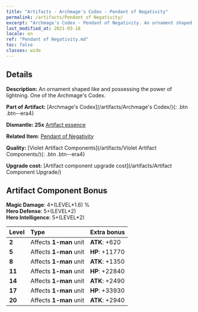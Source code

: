 ```yaml
---
title: "Artifacts - Archmage's Codex - Pendant of Negativity"
permalink: /artifacts/Pendant of Negativity/
excerpt: "Archmage's Codex - Pendant of Negativity. An ornament shaped like and possessing the power of lightning. One of the Archmage's Codex."
last_modified_at: 2021-03-18
locale: en
ref: "Pendant of Negativity.md"
toc: false
classes: wide
---
```




## Details

 **Description:** An ornament shaped like and possessing the power of lightning. One of the Archmage's Codex.

 **Part of Artifact:** [Archmage's Codex](/artifacts/Archmage's Codex/){: .btn .btn--era4}

 **Dismantle: 25x** [Artifact essence](/Items/con_166/)

 **Related Item**: [Pendant of Negativity](/Items/art_45/)

 **Quality:** [Violet Artifact Components](/artifacts/Violet Artifact Components/){: .btn .btn--era4}

 **Upgrade cost:** [Artifact component upgrade cost](/artifacts/Artifact Component Upgrade/)

## Artifact Component Bonus

  **Magic Damage**: 4+(LEVEL\*1.6) %<br/>**Hero Defense**: 5+(LEVEL\*2)<br/>**Hero Intelligence**: 5+(LEVEL\*2)

  |  Level  | Type |    Extra bonus  | 
  |:--------|:-----|:----------------| 
  | **2** | Affects **1-man** unit | **ATK**: +620 | 
  | **5** | Affects **1-man** unit | **HP**: +11770 | 
  | **8** | Affects **1-man** unit | **ATK**: +1350 | 
  | **11** | Affects **1-man** unit | **HP**: +22840 | 
  | **14** | Affects **1-man** unit | **ATK**: +2490 | 
  | **17** | Affects **1-man** unit | **HP**: +33930 | 
  | **20** | Affects **1-man** unit | **ATK**: +2940 | 
